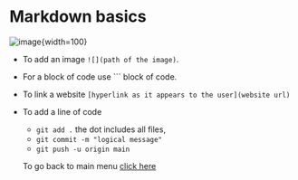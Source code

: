 # Markdown basics  
![image](https://user-images.githubusercontent.com/110126036/181785551-d37b486b-05c1-466a-911b-958e94937574.png){width=100}

- To add an image `![](path of the image)`.
- For a block of code use ``` block of code.
- To link a website `[hyperlink as it appears to the user](website url)`
- To add a line of code 
  - `git add .` the dot includes all files, 
  - `git commit -m "logical message"`
  - `git push -u origin main`
  
  To go back to main menu [click here](https://github.com/SDenn12/beginner_code/blob/main/README.md)

